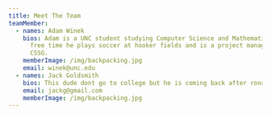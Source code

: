 ```yaml
---
title: Meet The Team
teamMember:
  - names: Adam Winek
    bios: Adam is a UNC student studying Computer Science and Mathematics. In his
      free time he plays soccer at hooker fields and is a project manager for
      CSSG.
    memberImage: /img/backpacking.jpg
    email: winek@unc.edu
  - names: Jack Goldsmith
    bios: This dude dont go to college but he is coming back after rona
    email: jackg@gmail.com
    memberImage: /img/backpacking.jpg
---
```

